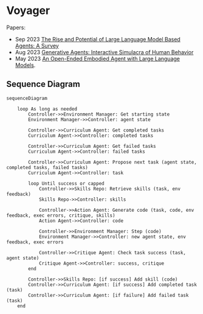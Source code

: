 # Voyager

Papers:

- Sep 2023 [The Rise and Potential of Large Language Model Based
  Agents: A Survey](https://arxiv.org/pdf/2309.07864.pdf)
- Aug 2023 [Generative Agents: Interactive Simulacra of Human
  Behavior](https://arxiv.org/pdf/2304.03442.pdf)
- May 2023 [An Open-Ended Embodied Agent with Large Language
  Models](https://arxiv.org/pdf/2305.16291.pdf).

## Sequence Diagram

```mermaid
sequenceDiagram

    loop As long as needed
        Controller->>Environment Manager: Get starting state
        Environment Manager->>Controller: agent state

        Controller->>Curriculum Agent: Get completed tasks
        Curriculum Agent->>Controller: completed tasks

        Controller->>Curriculum Agent: Get failed tasks
        Curriculum Agent->>Controller: failed tasks

        Controller->>Curriculum Agent: Propose next task (agent state, completed tasks, failed tasks)
        Curriculum Agent->>Controller: task

        loop Until success or capped
            Controller->>Skills Repo: Retrieve skills (task, env feedback)
            Skills Repo->>Controller: skills

            Controller->>Action Agent: Generate code (task, code, env feedback, exec errors, critique, skills)
            Action Agent->>Controller: code

            Controller->>Environment Manager: Step (code)
            Environment Manager->>Controller: new agent state, env feedback, exec errors

            Controller->>Critique Agent: Check task success (task, agent state)
            Critique Agent->>Controller: success, critique
        end

        Controller->>Skills Repo: [if success] Add skill (code)
        Controller->>Curriculum Agent: [if success] Add completed task (task)
        Controller->>Curriculum Agent: [if failure] Add failed task (task)
    end
```
